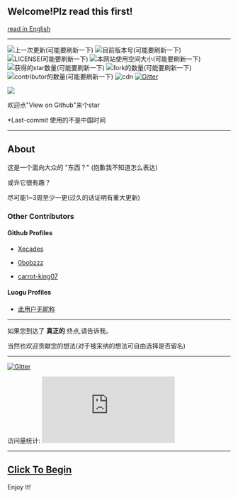 ## Welcome!Plz read this first!

[read in English](https://github.com/it-is-interesting/it-is-interesting.github.io/blob/master/files/readmeinenglish.md)

--------

![上一次更新(可能要刷新一下)](https://img.shields.io/github/last-commit/it-is-interesting/it-is-interesting.github.io.svg)
![目前版本号(可能要刷新一下)](https://img.shields.io/github/v/release/it-is-interesting/it-is-interesting.github.io.svg)
![LICENSE(可能要刷新一下)](https://img.shields.io/github/license/it-is-interesting/it-is-interesting.github.io)
![本网站使用空间大小(可能要刷新一下)](https://img.shields.io/github/repo-size/it-is-interesting/it-is-interesting.github.io?logo=UserUnknown)
![获得的star数量(可能要刷新一下)](https://img.shields.io/github/stars/it-is-interesting/it-is-interesting.github.io.svg)
![fork的数量(可能要刷新一下)](https://img.shields.io/github/forks/it-is-interesting/it-is-interesting.github.io)
![contributor的数量(可能要刷新一下)](https://img.shields.io/github/contributors/it-is-interesting/it-is-interesting.github.io)
![cdn](https://data.jsdelivr.com/v1/package/gh/it-is-interesting/it-is-interesting.github.io/badge?style=rounded)
[![Gitter](https://badges.gitter.im/it-is-interesting-github-io/community.svg)](https://gitter.im/it-is-interesting-github-io/community?utm_source=badge&utm_medium=badge&utm_campaign=pr-badge)

![](https://camo.githubusercontent.com/31ac3f0ce805dc34a29b615131caa26cbf4dc127/68747470733a2f2f696d672e736869656c64732e696f2f62616467652f62726f777365722d2532306368726f6d6525323025374325323066697265666f782532302537432532306f706572612532302537432532307361666172692532302537432532306965253230253345253344253230392d6c69676874677265792e737667)

欢迎点"View on Github"来个star

*Last-commit 使用的不是中国时间

-------

## About

这是一个面向大众的 "东西？" (抱歉我不知道怎么表达)

或许它很有趣？

尽可能1~3周至少一更(过久的话证明有重大更新)

### Other Contributors

#### Github Profiles

- [Xecades](https://github.com/Xecades)

- [0bobzzz](https://github.com/0bobzzz)

- [carrot-king07](https://github.com/carrot-king07)

#### Luogu Profiles

- [此用户无昵称](https://www.luogu.com.cn/user/305379)

-------

如果您到达了
**真正的**
终点,请告诉我。

当然也欢迎贡献您的想法(对于被采纳的想法可自由选择是否留名)

-------

[![Gitter](https://badges.gitter.im/it-is-interesting-github-io/community.svg)](https://gitter.im/it-is-interesting-github-io/community?utm_source=badge&utm_medium=badge&utm_campaign=pr-badge)

访问量统计: 
![](https://www.hit-counts.com/counter.php?t=MTQ0NjY1MA)

--------

## [Click To Begin](https://it-is-interesting.github.io/mystery/)

Enjoy It!
